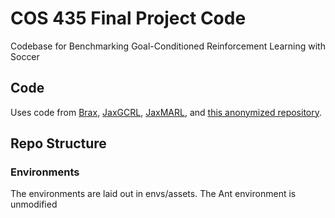 # COS 435 Final Project Code
Codebase for Benchmarking Goal-Conditioned Reinforcement Learning with Soccer

## Code
Uses code from [Brax](https://github.com/google/brax), [JaxGCRL](https://github.com/MichalBortkiewicz/JaxGCRL), [JaxMARL](https://github.com/FLAIROx/JaxMARL/tree/main), and [this anonymized repository](https://anonymous.4open.science/r/gcrl_marl/README.md).

## Repo Structure

### Environments
The environments are laid out in envs/assets. The Ant environment is unmodified

